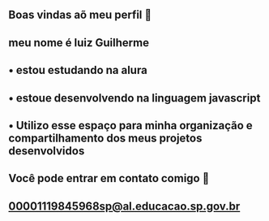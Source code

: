 ## Boas vindas aõ meu perfil 💙

## meu nome é luiz Guilherme 

## • estou estudando na alura 

## • estoue desenvolvendo na linguagem javascript

## • Utilizo esse espaço para minha organização e compartilhamento dos meus projetos desenvolvidos 

 ## Você pode entrar em contato comigo 🤖
 
 ## 00001119845968sp@al.educacao.sp.gov.br
